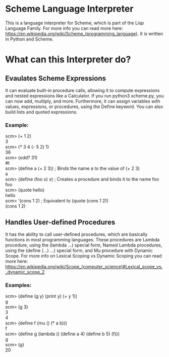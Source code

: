 # Scheme Language Interpreter

This is a language interpreter for Scheme, which is part of the Lisp Language Family. For more info you can read more here: https://en.wikipedia.org/wiki/Scheme_(programming_language). It is written in Python and Scheme.



# What can this Interpreter do?

## Evaulates Scheme Expressions
It can evaluate built-in procedure calls, allowing it to compute expressions and nested expressions like a Calculator. If you run python3 scheme.py, you can now add, multiply, and more. Furthermore, it can assign variables with values, expressions, or procedures, using the Define keyword. You can also build lists and quoted expressions.

### Example:    
scm> (+ 1 2)  
3   
scm> (* 3 4 (- 5 2) 1)  
36    
scm> (odd? 31)  
#t    
scm> (define a (+ 2 3))   ; Binds the name a to the value of (+ 2 3)  
a     
scm> (define (foo x) x)   ; Creates a procedure and binds it to the name foo  
foo   
scm> (quote hello)    
hello     
scm> '(cons 1 2)  ; Equivalent to (quote (cons 1 2))    
(cons 1 2)    


## Handles User-defined Procedures
It has the ability to call user-defined procedures, which are basically functions in most programming languages. These procedures are Lambda procedure, using the (lambda ...) special form, Named Lambda procedures, using the (define (...) ...) special form, and Mu procedure with Dynamic Scope. For more info on Lexical Scoping vs Dynamic Scoping you can read more here: https://en.wikipedia.org/wiki/Scope_(computer_science)#Lexical_scope_vs._dynamic_scope_2

### Examples:   
scm> (define (g y) (print y) (+ y 1))   
g   
scm> (g 3)    
3   
4   
scm> (define f (mu () (* a b)))   
f   
scm> (define g (lambda () (define a 4) (define b 5) (f)))   
g   
scm> (g)    
20    

